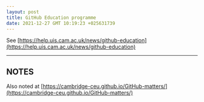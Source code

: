 ```yaml
---
layout: post
title: GitHub Education programme
date: 2021-12-27 GMT 10:19:23 +025631739
---
```


See [https://help.uis.cam.ac.uk/news/github-education](https://help.uis.cam.ac.uk/news/github-education)

<!--more-->

---

## NOTES

Also noted at [https://cambridge-ceu.github.io/GitHub-matters/](https://cambridge-ceu.github.io/GitHub-matters/)
